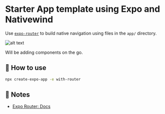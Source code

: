 # Starter App template using Expo and Nativewind

Use [`expo-router`](https://docs.expo.dev/router/introduction/) to build native navigation using files in the `app/` directory.

![alt text](https://github.com/thomino/starter-expo-nativewind/tree/main/app/assets/img/readme.jpg?raw=true)

Will be adding components on the go.

## 🚀 How to use

```sh
npx create-expo-app -e with-router
```

## 📝 Notes

- [Expo Router: Docs](https://docs.expo.dev/router/introduction/)
